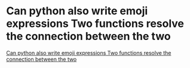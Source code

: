 # Can python also write emoji expressions Two functions resolve the connection between the two
[Can python also write emoji expressions Two functions resolve the connection between the two](https://aiwithcloud.com/2022/09/15/can_python_also_write_emoji_expressions_two_functions_resolve_the_connection_between_the_two/)